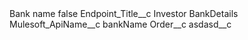 <?xml version="1.0" encoding="UTF-8"?>
<CustomMetadata xmlns="http://soap.sforce.com/2006/04/metadata" xmlns:xsi="http://www.w3.org/2001/XMLSchema-instance" xmlns:xsd="http://www.w3.org/2001/XMLSchema">
    <label>Bank name</label>
    <protected>false</protected>
    <values>
        <field>Endpoint_Title__c</field>
        <value xsi:type="xsd:string">Investor BankDetails</value>
    </values>
    <values>
        <field>Mulesoft_ApiName__c</field>
        <value xsi:type="xsd:string">bankName</value>
    </values>
    <values>
        <field>Order__c</field>
        <value xsi:nil="true"/>
    </values>
    <values>
        <field>asdasd__c</field>
        <value xsi:nil="true"/>
    </values>
</CustomMetadata>
